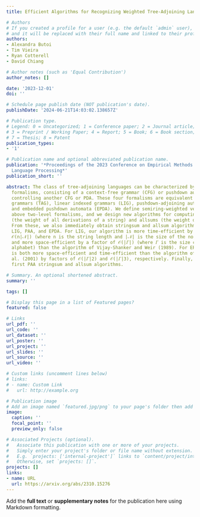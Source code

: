 ```yaml
---
title: Efficient Algorithms for Recognizing Weighted Tree-Adjoining Languages

# Authors
# If you created a profile for a user (e.g. the default `admin` user), write the username (folder name) here
# and it will be replaced with their full name and linked to their profile.
authors:
- Alexandra Butoi
- Tim Vieira
- Ryan Cotterell
- David Chiang

# Author notes (such as 'Equal Contribution')
author_notes: []

date: '2023-12-01'
doi: ''

# Schedule page publish date (NOT publication's date).
publishDate: '2024-06-21T14:03:02.138657Z'

# Publication type.
# Legend: 0 = Uncategorized; 1 = Conference paper; 2 = Journal article;
# 3 = Preprint / Working Paper; 4 = Report; 5 = Book; 6 = Book section;
# 7 = Thesis; 8 = Patent
publication_types:
- '1'

# Publication name and optional abbreviated publication name.
publication: '*Proceedings of the 2023 Conference on Empirical Methods in Natural
  Language Processing*'
publication_short: ''

abstract: The class of tree-adjoining languages can be characterized by various two-level
  formalisms, consisting of a context-free grammar (CFG) or pushdown automaton (PDA)
  controlling another CFG or PDA. These four formalisms are equivalent to tree-adjoining
  grammars (TAG), linear indexed grammars (LIG), pushdown-adjoining automata (PAA),
  and embedded pushdown automata (EPDA). We define semiring-weighted versions of the
  above two-level formalisms, and we design new algorithms for computing their stringsums
  (the weight of all derivations of a string) and allsums (the weight of all derivations).
  From these, we also immediately obtain stringsum and allsum algorithms for TAG,
  LIG, PAA, and EPDA. For LIG, our algorithm is more time-efficient by a factor of
  𝒪(n|𝒩|) (where n is the string length and |𝒩| is the size of the nonterminal set)
  and more space-efficient by a factor of 𝒪(|𝛤|) (where 𝛤 is the size of the stack
  alphabet) than the algorithm of Vijay-Shanker and Weir (1989). For EPDA, our algorithm
  is both more space-efficient and time-efficient than the algorithm of Alonso et
  al. (2001) by factors of 𝒪(|𝛤|2) and 𝒪(|𝛤|3), respectively. Finally, we give the
  first PAA stringsum and allsum algorithms.

# Summary. An optional shortened abstract.
summary: ''

tags: []

# Display this page in a list of Featured pages?
featured: false

# Links
url_pdf: ''
url_code: ''
url_dataset: ''
url_poster: ''
url_project: ''
url_slides: ''
url_source: ''
url_video: ''

# Custom links (uncomment lines below)
# links:
# - name: Custom Link
#   url: http://example.org

# Publication image
# Add an image named `featured.jpg/png` to your page's folder then add a caption below.
image:
  caption: ''
  focal_point: ''
  preview_only: false

# Associated Projects (optional).
#   Associate this publication with one or more of your projects.
#   Simply enter your project's folder or file name without extension.
#   E.g. `projects: ['internal-project']` links to `content/project/internal-project/index.md`.
#   Otherwise, set `projects: []`.
projects: []
links:
- name: URL
  url: https://arxiv.org/abs/2310.15276
---
```


Add the **full text** or **supplementary notes** for the publication here using Markdown formatting.
